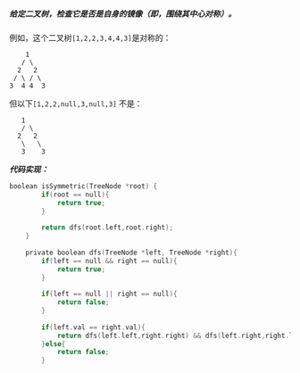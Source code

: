 ##### 给定二叉树，检查它是否是自身的镜像（即，围绕其中心对称）。

例如，这个二叉树`[1,2,2,3,4,4,3]`是对称的：

```
    1
   / \
  2   2
 / \ / \
3  4 4  3
```

但以下`[1,2,2,null,3,null,3]` 不是：

```
   1
   / \
  2   2
   \   \
   3    3
```



***代码实现：***

```c
boolean isSymmetric(TreeNode *root) {
        if(root == null){
            return true;
        }
        
        return dfs(root.left,root.right);
    }
    
    private boolean dfs(TreeNode *left, TreeNode *right){
        if(left == null && right == null){
            return true;
        }
        
        if(left == null || right == null){
            return false;
        }
        
        if(left.val == right.val){
            return dfs(left.left,right.right) && dfs(left.right,right.left);
        }else{
            return false;
        }
```

